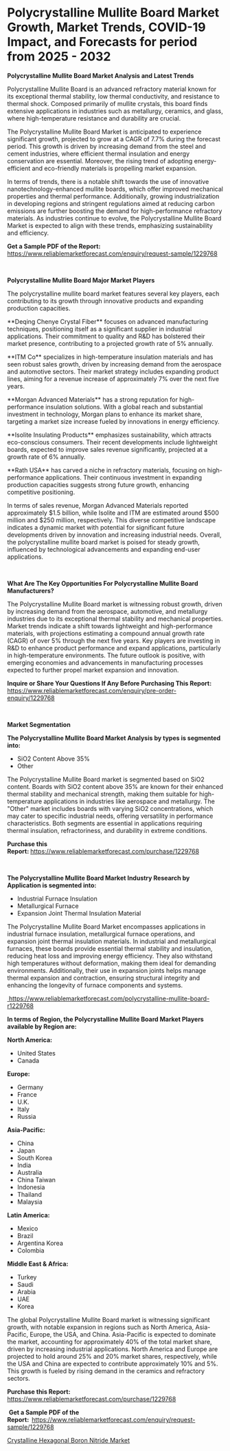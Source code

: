 <p><h1>Polycrystalline Mullite Board Market Growth, Market Trends, COVID-19 Impact, and Forecasts for period from 2025 - 2032</h1></p><p><strong>Polycrystalline Mullite Board Market Analysis and Latest Trends</strong></p>
<p><p>Polycrystalline Mullite Board is an advanced refractory material known for its exceptional thermal stability, low thermal conductivity, and resistance to thermal shock. Composed primarily of mullite crystals, this board finds extensive applications in industries such as metallurgy, ceramics, and glass, where high-temperature resistance and durability are crucial.</p><p>The Polycrystalline Mullite Board Market is anticipated to experience significant growth, projected to grow at a CAGR of 7.7% during the forecast period. This growth is driven by increasing demand from the steel and cement industries, where efficient thermal insulation and energy conservation are essential. Moreover, the rising trend of adopting energy-efficient and eco-friendly materials is propelling market expansion.</p><p>In terms of trends, there is a notable shift towards the use of innovative nanotechnology-enhanced mullite boards, which offer improved mechanical properties and thermal performance. Additionally, growing industrialization in developing regions and stringent regulations aimed at reducing carbon emissions are further boosting the demand for high-performance refractory materials. As industries continue to evolve, the Polycrystalline Mullite Board Market is expected to align with these trends, emphasizing sustainability and efficiency.</p></p>
<p><strong>Get a Sample PDF of the Report:&nbsp;</strong> <a href="https://www.reliablemarketforecast.com/enquiry/request-sample/1229768?utm_campaign=2235&utm_medium=2&utm_source=Github&utm_content=ia&utm_term=03042025&utm_id=polycrystalline-mullite-board">https://www.reliablemarketforecast.com/enquiry/request-sample/1229768</a></p>
<p>&nbsp;</p>
<p><strong>Polycrystalline Mullite Board Major Market Players</strong></p>
<p><p>The polycrystalline mullite board market features several key players, each contributing to its growth through innovative products and expanding production capacities. </p><p>**Deqing Chenye Crystal Fiber** focuses on advanced manufacturing techniques, positioning itself as a significant supplier in industrial applications. Their commitment to quality and R&D has bolstered their market presence, contributing to a projected growth rate of 5% annually.</p><p>**ITM Co** specializes in high-temperature insulation materials and has seen robust sales growth, driven by increasing demand from the aerospace and automotive sectors. Their market strategy includes expanding product lines, aiming for a revenue increase of approximately 7% over the next five years.</p><p>**Morgan Advanced Materials** has a strong reputation for high-performance insulation solutions. With a global reach and substantial investment in technology, Morgan plans to enhance its market share, targeting a market size increase fueled by innovations in energy efficiency.</p><p>**Isolite Insulating Products** emphasizes sustainability, which attracts eco-conscious consumers. Their recent developments include lightweight boards, expected to improve sales revenue significantly, projected at a growth rate of 6% annually.</p><p>**Rath USA** has carved a niche in refractory materials, focusing on high-performance applications. Their continuous investment in expanding production capacities suggests strong future growth, enhancing competitive positioning.</p><p>In terms of sales revenue, Morgan Advanced Materials reported approximately $1.5 billion, while Isolite and ITM are estimated around $500 million and $250 million, respectively. This diverse competitive landscape indicates a dynamic market with potential for significant future developments driven by innovation and increasing industrial needs. Overall, the polycrystalline mullite board market is poised for steady growth, influenced by technological advancements and expanding end-user applications.</p></p>
<p>&nbsp;</p>
<p><strong>What Are The Key Opportunities For Polycrystalline Mullite Board Manufacturers?</strong></p>
<p><p>The Polycrystalline Mullite Board market is witnessing robust growth, driven by increasing demand from the aerospace, automotive, and metallurgy industries due to its exceptional thermal stability and mechanical properties. Market trends indicate a shift towards lightweight and high-performance materials, with projections estimating a compound annual growth rate (CAGR) of over 5% through the next five years. Key players are investing in R&D to enhance product performance and expand applications, particularly in high-temperature environments. The future outlook is positive, with emerging economies and advancements in manufacturing processes expected to further propel market expansion and innovation.</p></p>
<p><strong>Inquire or Share Your Questions If Any Before Purchasing This Report:</strong> <a href="https://www.reliablemarketforecast.com/enquiry/pre-order-enquiry/1229768?utm_campaign=2235&utm_medium=2&utm_source=Github&utm_content=ia&utm_term=03042025&utm_id=polycrystalline-mullite-board">https://www.reliablemarketforecast.com/enquiry/pre-order-enquiry/1229768</a></p>
<p>&nbsp;</p>
<p><strong>Market Segmentation</strong></p>
<p><strong>The Polycrystalline Mullite Board Market Analysis by types is segmented into:</strong></p>
<p><ul><li>SiO2 Content Above 35%</li><li>Other</li></ul></p>
<p><p>The Polycrystalline Mullite Board market is segmented based on SiO2 content. Boards with SiO2 content above 35% are known for their enhanced thermal stability and mechanical strength, making them suitable for high-temperature applications in industries like aerospace and metallurgy. The "Other" market includes boards with varying SiO2 concentrations, which may cater to specific industrial needs, offering versatility in performance characteristics. Both segments are essential in applications requiring thermal insulation, refractoriness, and durability in extreme conditions.</p></p>
<p><strong>Purchase this Report:&nbsp;</strong><a href="https://www.reliablemarketforecast.com/purchase/1229768?utm_campaign=2235&utm_medium=2&utm_source=Github&utm_content=ia&utm_term=03042025&utm_id=polycrystalline-mullite-board">https://www.reliablemarketforecast.com/purchase/1229768</a></p>
<p>&nbsp;</p>
<p><strong>The Polycrystalline Mullite Board Market Industry Research by Application is segmented into:</strong></p>
<p><ul><li>Industrial Furnace Insulation</li><li>Metallurgical Furnace</li><li>Expansion Joint Thermal Insulation Material</li></ul></p>
<p><p>The Polycrystalline Mullite Board Market encompasses applications in industrial furnace insulation, metallurgical furnace operations, and expansion joint thermal insulation materials. In industrial and metallurgical furnaces, these boards provide essential thermal stability and insulation, reducing heat loss and improving energy efficiency. They also withstand high temperatures without deformation, making them ideal for demanding environments. Additionally, their use in expansion joints helps manage thermal expansion and contraction, ensuring structural integrity and enhancing the longevity of furnace components and systems.</p></p>
<p><a href="https://www.reliablemarketforecast.com/polycrystalline-mullite-board-r1229768?utm_campaign=2235&utm_medium=2&utm_source=Github&utm_content=ia&utm_term=03042025&utm_id=polycrystalline-mullite-board">&nbsp;https://www.reliablemarketforecast.com/polycrystalline-mullite-board-r1229768</a></p>
<p><strong>In terms of Region, the Polycrystalline Mullite Board Market Players available by Region are:</strong></p>
<p>
    <p> <strong> North America: </strong>
        <ul>
            <li>United States</li>
            <li>Canada</li>
        </ul>
        </p> 
    <p> <strong> Europe: </strong>
        <ul>
            <li>Germany</li>
            <li>France</li>
            <li>U.K.</li>
            <li>Italy</li>
            <li>Russia</li>
        </ul>
        </p> 
    <p> <strong> Asia-Pacific: </strong>
        <ul>
            <li>China</li>
            <li>Japan</li>
            <li>South Korea</li>
            <li>India</li>
            <li>Australia</li>
            <li>China Taiwan</li>
            <li>Indonesia</li>
            <li>Thailand</li>
            <li>Malaysia</li>
        </ul>
        </p> 
    <p> <strong> Latin America: </strong>
        <ul>
            <li>Mexico</li>
            <li>Brazil</li>
            <li>Argentina Korea</li>
            <li>Colombia</li>
        </ul>
        </p> 
    <p> <strong> Middle East & Africa: </strong>
        <ul>
            <li>Turkey</li>
            <li>Saudi</li>
            <li>Arabia</li>
            <li>UAE</li>
            <li>Korea</li>
        </ul>
    </p>
    </p>
<p><p>The global Polycrystalline Mullite Board market is witnessing significant growth, with notable expansion in regions such as North America, Asia-Pacific, Europe, the USA, and China. Asia-Pacific is expected to dominate the market, accounting for approximately 40% of the total market share, driven by increasing industrial applications. North America and Europe are projected to hold around 25% and 20% market shares, respectively, while the USA and China are expected to contribute approximately 10% and 5%. This growth is fueled by rising demand in the ceramics and refractory sectors.</p></p>
<p><strong>Purchase this Report: </strong><a href="https://www.reliablemarketforecast.com/purchase/1229768?utm_campaign=2235&utm_medium=2&utm_source=Github&utm_content=ia&utm_term=03042025&utm_id=polycrystalline-mullite-board">https://www.reliablemarketforecast.com/purchase/1229768</a></p>
<p>&nbsp;<strong>Get a Sample PDF of the Report:&nbsp;&nbsp;</strong><a href="https://www.reliablemarketforecast.com/enquiry/request-sample/1229768?utm_campaign=2235&utm_medium=2&utm_source=Github&utm_content=ia&utm_term=03042025&utm_id=polycrystalline-mullite-board">https://www.reliablemarketforecast.com/enquiry/request-sample/1229768</a></p>
<p><strong></strong></p>
<p><p><a href="https://github.com/AshrafKhan865/Market-Research-Report-List-2/blob/main/crystalline-hexagonal-boron-nitride-market.md?utm_campaign=2235&utm_medium=2&utm_source=Github&utm_content=ia&utm_term=03042025&utm_id=polycrystalline-mullite-board">Crystalline Hexagonal Boron Nitride Market</a></p></p>